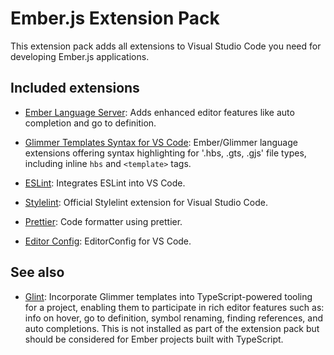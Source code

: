 # Ember.js Extension Pack

This extension pack adds all extensions to Visual Studio Code you need for developing Ember.js applications.

## Included extensions

* [Ember Language Server](https://marketplace.visualstudio.com/items?itemName=lifeart.vscode-ember-unstable): Adds enhanced editor features like auto completion and go to definition.

* [Glimmer Templates Syntax for VS Code](https://marketplace.visualstudio.com/items?itemName=lifeart.vscode-glimmer-syntax): Ember/Glimmer language extensions offering syntax highlighting for '.hbs, .gts, .gjs' file types, including inline `hbs` and `<template>` tags.

* [ESLint](https://marketplace.visualstudio.com/items?itemName=dbaeumer.vscode-eslint): Integrates ESLint into VS Code.

* [Stylelint](https://marketplace.visualstudio.com/items?itemName=stylelint.vscode-stylelint): Official Stylelint extension for Visual Studio Code.

* [Prettier](https://marketplace.visualstudio.com/items?itemName=esbenp.prettier-vscode): Code formatter using prettier.

* [Editor Config](https://marketplace.visualstudio.com/items?itemName=EditorConfig.EditorConfig): EditorConfig for VS Code.

## See also

* [Glint](https://marketplace.visualstudio.com/items?itemName=typed-ember.glint-vscode): Incorporate Glimmer templates into TypeScript-powered tooling for a project, enabling them to participate in rich editor features such as: info on hover, go to definition, symbol renaming, finding references, and auto completions. This is not installed as part of the extension pack but should be considered for Ember projects built with TypeScript. 